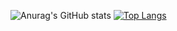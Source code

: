 ![Anurag's GitHub stats](https://github-readme-stats.vercel.app/api?username=adynt8&show_icons=true&theme=radical)
[![Top Langs](https://github-readme-stats.vercel.app/api/top-langs/?username=adynt8&layout=compact)](https://github.com/anuraghazra/github-readme-stats)


